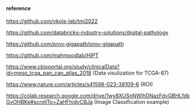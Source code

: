 #### reference  

https://github.com/vkola-lab/tmi2022   

https://github.com/databricks-industry-solutions/digital-pathology   

https://github.com/prov-gigapath/prov-gigapath  

https://github.com/mahmoodlab/HIPT


https://www.cbioportal.org/study/clinicalData?id=meso_tcga_pan_can_atlas_2018   (Data visulization for TCGA-87)

https://www.nature.com/articles/s41598-023-38109-6 (ROI)

https://colab.research.google.com/drive/1wy8XUSnNWlhDNazFdvGBHLfdkGvOHBKe#scrollTo=ZaHFhidyCBJa  (Image Classification example)
